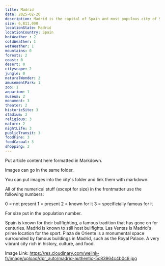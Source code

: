 ```yaml
---
title: Madrid
date: 2025-02-26
description: Madrid is the capital of Spain and most populous city of Spain. 
size: 6,811,000
locationState: Madrid
locationCountry: Spain
hotWeather : 2
coldWeather: 1
wetWeather: 1
mountains: 0
forests: 2
coast: 0
desert: 0
cityscape: 2
jungle: 0
naturalWonder: 2
amusementPark: 1
zoo: 1
aquarium: 1
museum: 2
monument: 3
theater: 2
historicSite: 3
stadium: 3
religious: 3
nature: 2
nightLife: 3
publicTransit: 3
foodFine: 3
foodCasual: 3
shopping: 3
---
```


Put article content here formatted in Markdown.

Images can go in the same folder.

You can put images into the city's folder and link them with markdown.


All of the numerical stuff (except for size) in the frontmatter use the following numbers:

0 = not present
1 = present
2 = known for it
3 = specificially famous for it

For size put in the population number.


Spain is known for their bullfighting, a famous tradition that has gone on for centuries. Madrid is known to still host bullfights. Las Ventas is Madrid's prime location for the sport. Plaza de Oriente is a monumental space surrounded by famous buildings in Madrid, such as the Royal Palace. A very vibrant city rich in history, culture, and food.


Image Link: https://res.cloudinary.com/welink-fr/image/upload/dpr_auto/madrid-authentic-5c83964c4b0c9.jpg
